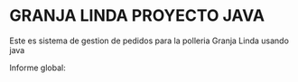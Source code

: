 <H1> GRANJA LINDA PROYECTO JAVA  </H1>
<p>Este es sistema de gestion de pedidos para la polleria Granja Linda usando java</p>
<p>Informe global: </p>
